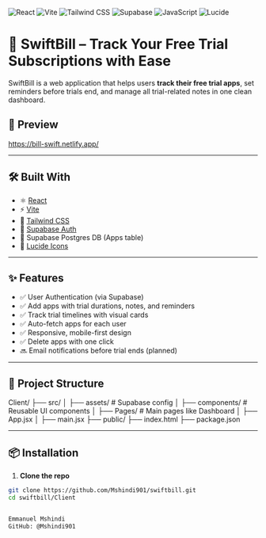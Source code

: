 ![React](https://img.shields.io/badge/React-20232A?style=for-the-badge&logo=react&logoColor=61DAFB)
![Vite](https://img.shields.io/badge/Vite-646CFF?style=for-the-badge&logo=vite&logoColor=FFD62E)
![Tailwind CSS](https://img.shields.io/badge/Tailwind_CSS-38B2AC?style=for-the-badge&logo=tailwind-css&logoColor=white)
![Supabase](https://img.shields.io/badge/Supabase-3ECF8E?style=for-the-badge&logo=supabase&logoColor=white)
![JavaScript](https://img.shields.io/badge/JavaScript-F7DF1E?style=for-the-badge&logo=javascript&logoColor=black)
![Lucide](https://img.shields.io/badge/Lucide_Icons-000?style=for-the-badge&logo=data:image/svg+xml;base64,xxx)

# 🚀 SwiftBill – Track Your Free Trial Subscriptions with Ease

SwiftBill is a web application that helps users **track their free trial apps**, set reminders before trials end, and manage all trial-related notes in one clean dashboard.

## 📸 Preview

https://bill-swift.netlify.app/ <!-- Check out the App-->

---

## 🛠️ Built With

- ⚛️ [React](https://reactjs.org/)
- ⚡ [Vite](https://vitejs.dev/)
- 💅 [Tailwind CSS](https://tailwindcss.com/)
- 🔐 [Supabase Auth](https://supabase.com/)
- 🧾 Supabase Postgres DB (Apps table)
- 🧩 [Lucide Icons](https://lucide.dev/)

---

## ✨ Features

- ✅ User Authentication (via Supabase)
- ✅ Add apps with trial durations, notes, and reminders
- ✅ Track trial timelines with visual cards
- ✅ Auto-fetch apps for each user
- ✅ Responsive, mobile-first design
- ✅ Delete apps with one click
- 🔜 Email notifications before trial ends (planned)

---

## 📂 Project Structure

Client/
├── src/
│ ├── assets/ # Supabase config
│ ├── components/ # Reusable UI components
│ ├── Pages/ # Main pages like Dashboard
│ ├── App.jsx
│ ├── main.jsx
├── public/
├── index.html
├── package.json


---

## 📦 Installation

1. **Clone the repo**

```bash
git clone https://github.com/Mshindi901/swiftbill.git
cd swiftbill/Client


Emmanuel Mshindi
GitHub: @Mshindi901
